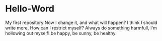 # Hello-Word
My first repository
Now I change it, and what will happen?
I think I should write more, How can I restrict myself?
Always do something harmfull, I'm hollowing out myself!
be happy, be sunny, be healthy.
